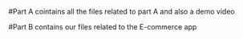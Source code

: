 #Part A cointains all the files related to part A and also a demo video


#Part B contains our files related to the E-commerce app
